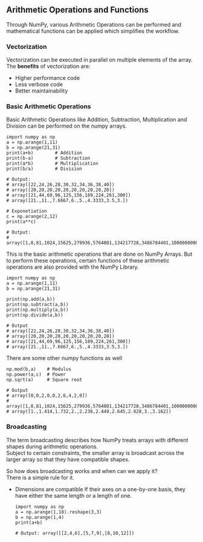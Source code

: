 <h2>Arithmetic Operations and Functions</h2>
Through NumPy, various Arithmetic Operations can be performed and mathematical functions can be applied which simplifies the workflow.<br>

<h3>Vectorization</h3>
Vectorization can be executed in parallel on multiple elements of the array.<br>
The <b>benefits</b> of vectorization are: <br>
<p></p>

 - Higher performance code
 - Less verbose code
 - Better maintainability

<h3>Basic Arithmetic Operations</h3>
Basic Arithmetic Operations like Addition, Subtraction, Multiplication and Division can be performed on the numpy arrays.

```
import numpy as np
a = np.arange(1,11)
b = np.arange(21,31)
print(a+b)        # Addition
print(b-a)        # Subtraction
print(a*b)        # Multiplication
print(b/a)        # Division

# Output:
# array([22,24,26,28,30,32,34,36,38,40])
# array([20,20,20,20,20,20,20,20,20,20])
# array([21,44,69,96,125,156,189,224,261,300])
# array([21.,11.,7.6667,6.,5.,4.3333,3.5,3.])
```

```
# Exponetiation
c = np.arange(2,12)
print(a**c)

# Output:
# array([1,8,81,1024,15625,279936,5764801,134217728,3486784401,100000000001])
```
This is the basic arithmetic operations that are done on NumPy Arrays. But to perform these operations, certain functions of these arithmetic operations are also provided with the NumPy Library.

```
import numpy as np
a = np.arange(1,11)
b = np.arange(21,31)

print(np.add(a,b))
print(np.subtract(a,b))
print(np.multiply(a,b))
print(np.divide(a,b))

# Output
# array([22,24,26,28,30,32,34,36,38,40])
# array([20,20,20,20,20,20,20,20,20,20])
# array([21,44,69,96,125,156,189,224,261,300])
# array([21.,11.,7.6667,6.,5.,4.3333,3.5,3.])
```

There are some other numpy functions as well

```
np.mod(b,a)    # Modulus
np.power(a,c)  # Power
np.sqrt(a)     # Square root

# Output
# array([0,0,2,0,0,2,6,4,2,0])
# array([1,8,81,1024,15625,279936,5764801,134217728,3486784401,100000000001])
# array([1.,1.414,1.732,2.,2.236,2.449,2.645,2.828,3.,3.162])
```

<h3>Broadcasting</h3>
The term broadcasting describes how NumPy treats arrays with different shapes during arithmetic operations.<br>
Subject to certain constraints, the smaller array is broadcast across the larger array so that they have compatible shapes.<br>
<p></p>
So how does broadcasting works and when can we apply it?<br>
There is a simple rule for it.<br>

- Dimensions are compatible
  If their axes on a one-by-one basis, they have either the same length or a length of one.

  ```
  import numpy as np
  a = np.arange(1,10).reshape(3,3)
  b = np.arange(1,4)
  print(a+b)

  # Output: array([[2,4,6],[5,7,9],[8,10,12]])
  ```
